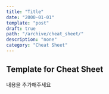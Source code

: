 ```yaml
---
title: "Title"
date: "2000-01-01"
template: "post"
draft: true
path: "/archive/cheat_sheet/"
description: "none"
category: "Cheat Sheet"
---
```


## Template for Cheat Sheet

내용을 추가해주세요

